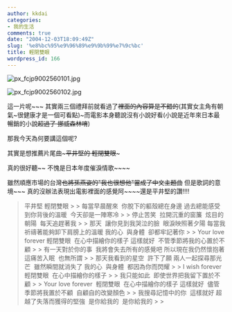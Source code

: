 ```yaml
---
author: kkdai
categories:
- 我的生活
comments: true
date: "2004-12-03T18:09:49Z"
slug: '%e8%bc%95%e9%96%89%e9%9b%99%e7%9c%bc'
title: 輕閉雙眼
wordpress_id: 166
---
```


![px_fcjp9002560101.jpg](http://www.evanlin.com/blog/archives/20041204/px_fcjp9002560101.jpg)
  


![px_fcjp9002560102.jpg](http://www.evanlin.com/blog/archives/20041204/px_fcjp9002560102.jpg)


這一片呢~~~ 其實兩三個禮拜前就看過了~~裡面的內容算是不錯的~~(其實女主角有朝氣~很健康才是一個可看點)~而電影本身聽說沒有小說好看(小說是近年來日本最暢銷的小說~~超過了 挪威森林唷~~)

那我今天為何要講這個呢?

其實是想推薦片尾曲~~~平井堅的 輕閉雙眼~~~

真的很好聽~~ 不愧是日本年度催淚情歌~~~~

雖然順應市場的台灣~~也將孫燕姿的"我也很想他"當成了中文主題曲~~ 但是歌詞的意境~~~ 真的沒辦法表現出電影裡面的感覺阿~~~~還是平井堅的讚!!!!

<blockquote>平井堅 輕閉雙眼
> 
> 每當早晨醒來  你脫下的軀殼總在身邊  
過去總能感受到你背後的溫暖  今天卻是一陣寒冷
> 
> 停止苦笑  拉開沉重的窗簾  炫目的朝陽  每天追趕著我
> 
> 那天  讓你見到我哭泣的臉  眼淚映照著夕陽  
每當我祈禱著能夠卸下肩膀上的溫暖  
我的心  與身體  卻都牢記著你
> 
> Your love forever  
輕閉雙眼  在心中描繪你的樣子  
這樣就好  不管季節將我的心置於不顧
> 
> 有一天對於你的事  我將會失去所有的感覺吧  
所以現在我仍然懷抱著這痛苦入眠  也無所謂
> 
> 那天我看到的星空  許下了願  
兩人一起探尋那光芒  雖然瞬間就消失了  
我的心  與身體  都因為你而閃耀
> 
> I wish forever  輕閉雙眼  在心中描繪你的樣子
> 
> 我只能如此  即使世界把我留下置於不顧
> 
> Your love forever  輕閉雙眼  在心中描繪你的樣子  
這樣就好  儘管季節將我置於不顧  自顧自的改變顏色
> 
> 我搜尋記憶中的你  這樣就好  
超越了失落而獲得的堅強  是你給我的  是你給我的
> 
> </blockquote>
